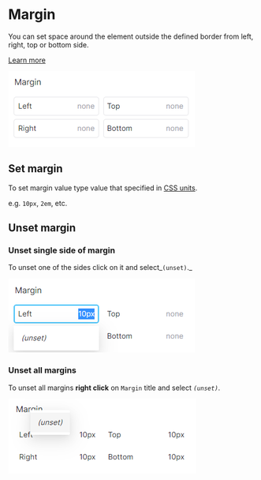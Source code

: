 # Margin

You can set space around the element outside the defined border from left, right, top or bottom side.

[Learn more](https://developer.mozilla.org/en-US/docs/Web/CSS/CSS\_Box\_Model/Introduction\_to\_the\_CSS\_box\_model#margin\_area)

![](<../.gitbook/assets/image (4) (1).png>)

## Set margin

To set margin value type value that specified in [CSS units](css-units.md).

e.g.  `10px`, `2em`, etc.

## Unset margin

### Unset single side of margin

To unset one of the sides click on it and select_`(unset)`._

__![](<../.gitbook/assets/image (9) (1).png>)__

### Unset all margins

To unset all margins **right click** on `Margin` title and select _`(unset)`_.  &#x20;

![](<../.gitbook/assets/image (7).png>)
